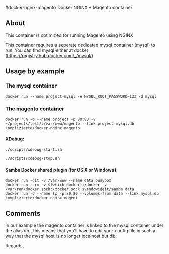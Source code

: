 #docker-nginx-magento
Docker NGINX + Magento container
 
## About

This container is optimized for running Magento using NGINX

This container requires a seperate dedicated mysql container (mysql) to run.
You can find mysql either at docker (https://registry.hub.docker.com/_/mysql/)

## Usage by example

### The mysql container

```shell
docker run --name project-mysql -e MYSQL_ROOT_PASSWORD=123 -d mysql
```

### The magento container

```shell
docker run -d --name project -p 80:80 -v ~/projects/test/:/var/www/magento --link project-mysql:db komplizierte/docker-nginx-magento
```

#### XDebug:

```shell
./scripts/xdebug-start.sh
```

```shell
./scripts/xdebug-stop.sh
```

#### Samba Docker shared plugin (for OS X or Windows):

```shell
docker run -dit -v /var/www --name data busybox
docker run --rm -v $(which docker):/docker -v /var/run/docker.sock:/docker.sock svendowideit/samba data
docker run -d --name lp -p 80:80 --volumes-from data --link mysql:db komplizierte/docker-nginx-magent
```

## Comments

In our example the magento container is linked to the mysql container under the alias db.
This means that you'll have to edit your config file in such a way that the mysql host is no longer localhost but db.


Regards,
